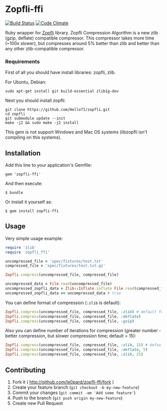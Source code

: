 # Zopfli-ffi

[![Build Status](https://travis-ci.com/le0pard/zopfli-ffi.svg?branch=master)](https://travis-ci.com/le0pard/zopfli-ffi)
[![Code Climate](https://codeclimate.com/github/le0pard/zopfli-ffi/badges/gpa.svg)](https://codeclimate.com/github/le0pard/zopfli-ffi)

Ruby wrapper for [Zopfli](https://code.google.com/p/zopfli/) library. Zopfli Compression Algorithm is a new zlib (gzip, deflate) compatible compressor. This compressor takes more time (~100x slower), but compresses around 5% better than zlib and better than any other zlib-compatible compressor.

### Requirements

First of all you should have install libraries: zopfli, zlib.

For Ubuntu, Debian:

    sudo apt-get install git build-essential zlib1g-dev

Next you should install zopfli:

    git clone https://github.com/Hello71/zopfli.git
    cd zopfli
    git submodule update --init
    make -j2 && sudo make -j2 install


This gem is not support Windows and Mac OS systems (libzopfli isn't compiling on this systems).

## Installation

Add this line to your application's Gemfile:

    gem 'zopfli-ffi'

And then execute:

    $ bundle

Or install it yourself as:

    $ gem install zopfli-ffi

## Usage

Very simple usage example:

```ruby
require 'zlib'
require 'zopfli_ffi'

uncompressed_file = 'spec/fixtures/test.txt'
compressed_file = 'spec/fixtures/test.txt.gz'

Zopfli.compress(uncompressed_file, compressed_file)

uncompressed_data = File.read(uncompressed_file)
uncompressed_zopfli_data = Zlib::Inflate.inflate File.read(compressed_file)
uncompressed_zopfli_data == uncompressed_data # true
```

You can define format of compression (`:zlib` is default):

```ruby
Zopfli.compress(uncompressed_file, compressed_file, :zlib) # default format
Zopfli.compress(uncompressed_file, compressed_file, :deflate)
Zopfli.compress(uncompressed_file, compressed_file, :gzip)
```

Also you can define number of iterations for compression (greater number - better compression, but slower compression time; default = 15):

```ruby
Zopfli.compress(uncompressed_file, compressed_file, :zlib, 15) # default format
Zopfli.compress(uncompressed_file, compressed_file, :deflate, 5)
Zopfli.compress(uncompressed_file, compressed_file, :zlib, 25)
```

## Contributing

1. Fork it ( http://github.com/le0pard/zopfli-ffi/fork )
2. Create your feature branch (`git checkout -b my-new-feature`)
3. Commit your changes (`git commit -am 'Add some feature'`)
4. Push to the branch (`git push origin my-new-feature`)
5. Create new Pull Request
